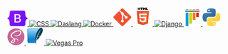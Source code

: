 <a href="https://getbootstrap.com/" target="_blank">
  <img src="https://github.com/YETIx86/YETIx86/blob/main/images/bootstrap.png?raw=true" title="Bootstrap" alt="Bootstrap" width="45" height="35"/>
</a>
<a href="https://www.w3.org/Style/CSS/Overview.en.html/" target="_blank">
  <img src="https://github.com/YETIx86/YETIx86/blob/main/images/css.png?raw=true" title="CSS" alt="CSS" width="38" height="38"/>
</a>
<a href="https://daslang.io/" target="_blank">
  <img src="https://github.com/YETIx86/YETIx86/blob/main/images/dascript.png?raw=true" title="Daslang" alt="Daslang" width="41" height="41"/>
</a>
<a href="https://www.docker.com/" target="_blank">
  <img src="https://github.com/YETIx86/YETIx86/blob/main/images/docker.png?raw=true" title="Docker" alt="Docker" width="44" height="37"/>
</a>
<a href="https://git-scm.com/" target="_blank">
  <img src="https://github.com/YETIx86/YETIx86/blob/main/images/git.png?raw=true" title="Git" alt="Git" width="40" height="40"/>
</a>
<a href="https://html.spec.whatwg.org/" target="_blank">
  <img src="https://github.com/YETIx86/YETIx86/blob/main/images/html5.png?raw=true" title="HTML5" alt="HTML5" width="44" height="44"/>
</a>
<a href="https://www.javascript.com/" target="_blank">
  <img src="https://github.com/YETIx86/YETIx86/blob/main/images/javascript.png?raw=true" title="Django" alt="Django" width="36" height="36"/>
</a>
<a href="https://pytest.org/" target="_blank">
  <img src="https://github.com/YETIx86/YETIx86/blob/main/images/pytest.png?raw=true" title="pytest" alt="pytest" width="38" height="38"/>
</a>
<a href="https://www.python.org/" target="_blank">
  <img src="https://github.com/YETIx86/YETIx86/blob/main/images/python.png?raw=true" title="Python" alt="Python" width="40" height="40"/>
</a>
<a href="https://sass-lang.com/" target="_blank">
  <img src="https://github.com/YETIx86/YETIx86/blob/main/images/sass.png?raw=true" title="SASS" alt="SASS" width="38" height="38"/>
</a>
<a href="https://www.sqlite.org/index.html" target="_blank">
  <img src="https://github.com/YETIx86/YETIx86/blob/main/images/sqlite.png?raw=true" title="SQLite" alt="SQLite" width="40" height="40"/>
</a>
<a href="https://www.vegascreativesoftware.com/us/vegas-pro/" target="_blank">
  <img src="https://github.com/YETIx86/YETIx86/blob/main/images/sonyvegas.png?raw=true" title="Vegas Pro" alt="Vegas Pro" width="35" height="35"/>
</a>
